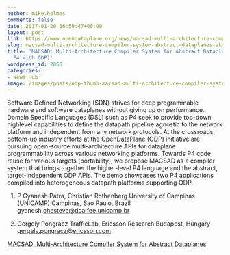 ```yaml
---
author: mike.holmes
comments: false
date: 2017-01-20 16:59:47+00:00
layout: post
link: https://www.opendataplane.org/news/macsad-multi-architecture-compiler-system-abstract-dataplanes-aka-partnering-p4-odp/
slug: macsad-multi-architecture-compiler-system-abstract-dataplanes-aka-partnering-p4-odp
title: 'MACSAD: Multi-Architecture Compiler System for Abstract Dataplanes (aka Partnering
  P4 with ODP)'
wordpress_id: 2850
categories:
- News Hub
image: /images/posts/odp-thumb-macsad-multi-architecture-compiler-system-abstract-dataplanes.png
---
```


Software Defined Networking (SDN) strives for deep programmable hardware and software dataplanes without giving up on performance. Domain Specific Languages (DSL) such as P4 seek to provide top-down highlevel capabilities to define the datapath pipeline agnostic to the network platform and independent from any network protocols. At the crossroads, bottom-up industry efforts at the OpenDataPlane (ODP) initiative are pursuing open-source multi-architecture APIs for dataplane programmability across various networking platforms. Towards P4 code reuse for various targets (portability), we propose MACSAD as a compiler system that brings together the higher-level P4 language and the abstract, target-independent ODP APIs. The demo showcases two P4 applications compiled into heterogeneous datapath platforms supporting ODP.


  1. P Gyanesh Patra, Christian Rothenberg University of Campinas (UNICAMP) Campinas, Sao Paulo, Brazil gyanesh,chesteve@dca.fee.unicamp.br


  2. Gergely Pongrácz TrafficLab, Ericsson Research Budapest, Hungary gergely.pongracz@ericsson.com


[MACSAD: Multi-Architecture Compiler System for Abstract Dataplanes](https://www.opendataplane.org/wp-content/uploads/2017/01/p623-patra.pdf)
